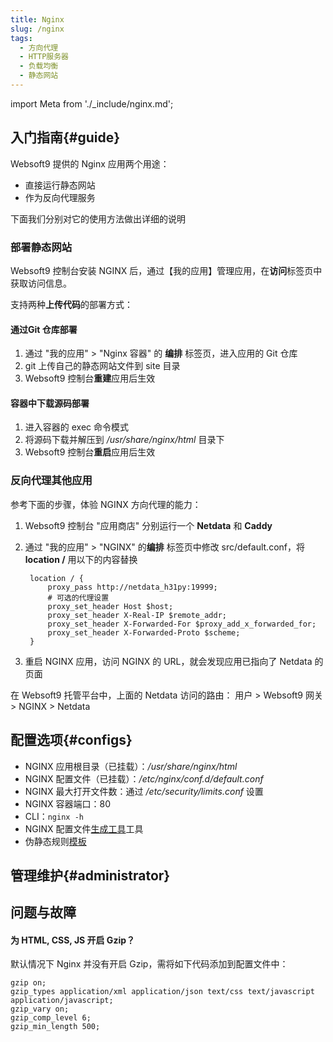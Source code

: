 ```yaml
---
title: Nginx
slug: /nginx
tags:
  - 方向代理
  - HTTP服务器
  - 负载均衡
  - 静态网站
---
```


import Meta from './_include/nginx.md';

<Meta name="meta" />

## 入门指南{#guide}

Websoft9 提供的 Nginx 应用两个用途：

- 直接运行静态网站
- 作为反向代理服务

下面我们分别对它的使用方法做出详细的说明

### 部署静态网站

Websoft9 控制台安装 NGINX 后，通过【我的应用】管理应用，在**访问**标签页中获取访问信息。    

支持两种**上传代码**的部署方式：

#### 通过Git 仓库部署

1. 通过 "我的应用" > "Nginx 容器" 的 **编排** 标签页，进入应用的 Git 仓库
2. git 上传自己的静态网站文件到 site 目录
3. Websoft9 控制台**重建**应用后生效

#### 容器中下载源码部署

1. 进入容器的 exec 命令模式
2. 将源码下载并解压到 */usr/share/nginx/html* 目录下
3. Websoft9 控制台**重启**应用后生效


### 反向代理其他应用

参考下面的步骤，体验 NGINX 方向代理的能力：

1. Websoft9 控制台 "应用商店" 分别运行一个 **Netdata** 和 **Caddy**

2. 通过 "我的应用" > "NGINX" 的**编排** 标签页中修改 src/default.conf，将 **location /** 用以下的内容替换
   ```
    location / {
        proxy_pass http://netdata_h31py:19999;
        # 可选的代理设置
        proxy_set_header Host $host;
        proxy_set_header X-Real-IP $remote_addr;
        proxy_set_header X-Forwarded-For $proxy_add_x_forwarded_for;
        proxy_set_header X-Forwarded-Proto $scheme;
    }
   ```

3. 重启 NGINX 应用，访问 NGINX 的 URL，就会发现应用已指向了 Netdata 的页面

在 Websoft9 托管平台中，上面的 Netdata 访问的路由： 用户 > Websoft9 网关 > NGINX > Netdata


## 配置选项{#configs}

- NGINX 应用根目录（已挂载）：*/usr/share/nginx/html*
- NGINX 配置文件（已挂载）：*/etc/nginx/conf.d/default.conf*
- NGINX 最大打开文件数：通过 */etc/security/limits.conf* 设置
- NGINX 容器端口：80
- CLI：`nginx -h`
- NGINX 配置文件[生成工具](https://www.digitalocean.com/community/tools/nginx)工具
- 伪静态规则[模板](https://github.com/Websoft9Archive/role_nginx/tree/main/files/rewrite)

## 管理维护{#administrator}

## 问题与故障

#### 为 HTML, CSS, JS 开启 Gzip？

默认情况下 Nginx 并没有开启 Gzip，需将如下代码添加到配置文件中：

```
gzip on;
gzip_types application/xml application/json text/css text/javascript application/javascript;
gzip_vary on;
gzip_comp_level 6;
gzip_min_length 500;
```